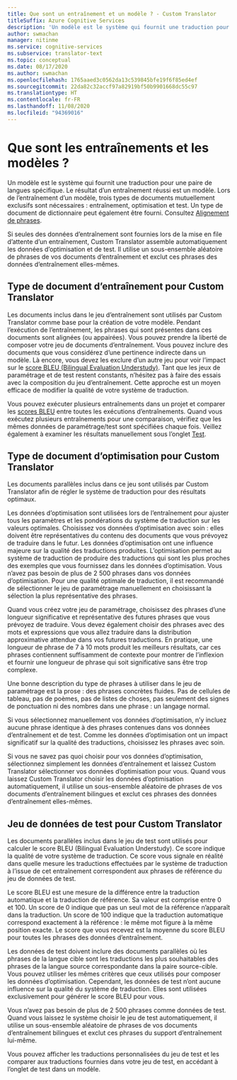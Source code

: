 ```yaml
---
title: Que sont un entraînement et un modèle ? - Custom Translator
titleSuffix: Azure Cognitive Services
description: 'Un modèle est le système qui fournit une traduction pour une paire de langues spécifique. Le résultat d’un entraînement réussi est un modèle. Lors de l’entraînement d’un modèle, trois jeux de données qui s’excluent mutuellement sont nécessaires : le jeu de données d’entraînement, le jeu de données de paramétrage et le jeu de données de test.'
author: swmachan
manager: nitinme
ms.service: cognitive-services
ms.subservice: translator-text
ms.topic: conceptual
ms.date: 08/17/2020
ms.author: swmachan
ms.openlocfilehash: 1765aaed3c0562da13c539845bfe19f6f85ed4ef
ms.sourcegitcommit: 22da82c32accf97a82919bf50b9901668dc55c97
ms.translationtype: HT
ms.contentlocale: fr-FR
ms.lasthandoff: 11/08/2020
ms.locfileid: "94369016"
---
```

# <a name="what-are-trainings-and-models"></a>Que sont les entraînements et les modèles ?

Un modèle est le système qui fournit une traduction pour une paire de langues spécifique.
Le résultat d’un entraînement réussi est un modèle. Lors de l’entraînement d’un modèle, trois types de documents mutuellement exclusifs sont nécessaires : entraînement, optimisation et test. Un type de document de dictionnaire peut également être fourni. Consultez [Alignement de phrases](./sentence-alignment.md#suggested-minimum-number-of-sentences).

Si seules des données d’entraînement sont fournies lors de la mise en file d’attente d’un entraînement, Custom Translator assemble automatiquement les données d’optimisation et de test. Il utilise un sous-ensemble aléatoire de phrases de vos documents d’entraînement et exclut ces phrases des données d’entraînement elles-mêmes.

## <a name="training-document-type-for-custom-translator"></a>Type de document d’entraînement pour Custom Translator

Les documents inclus dans le jeu d’entraînement sont utilisés par Custom Translator comme base pour la création de votre modèle. Pendant l’exécution de l’entraînement, les phrases qui sont présentes dans ces documents sont alignées (ou appairées). Vous pouvez prendre la liberté de composer votre jeu de documents d’entraînement. Vous pouvez inclure des documents que vous considérez d’une pertinence indirecte dans un modèle. Là encore, vous devez les exclure d’un autre jeu pour voir l’impact sur le [score BLEU (Bilingual Evaluation Understudy)](what-is-bleu-score.md). Tant que les jeux de paramétrage et de test restent constants, n’hésitez pas à faire des essais avec la composition du jeu d’entraînement. Cette approche est un moyen efficace de modifier la qualité de votre système de traduction.

Vous pouvez exécuter plusieurs entraînements dans un projet et comparer les [scores BLEU](what-is-bleu-score.md) entre toutes les exécutions d’entraînements. Quand vous exécutez plusieurs entraînements pour une comparaison, vérifiez que les mêmes données de paramétrage/test sont spécifiées chaque fois. Veillez également à examiner les résultats manuellement sous l’onglet [Test](how-to-view-system-test-results.md).

## <a name="tuning-document-type-for-custom-translator"></a>Type de document d’optimisation pour Custom Translator

Les documents parallèles inclus dans ce jeu sont utilisés par Custom Translator afin de régler le système de traduction pour des résultats optimaux.

Les données d’optimisation sont utilisées lors de l’entraînement pour ajuster tous les paramètres et les pondérations du système de traduction sur les valeurs optimales. Choisissez vos données d’optimisation avec soin : elles doivent être représentatives du contenu des documents que vous prévoyez de traduire dans le futur. Les données d’optimisation ont une influence majeure sur la qualité des traductions produites. L’optimisation permet au système de traduction de produire des traductions qui sont les plus proches des exemples que vous fournissez dans les données d’optimisation. Vous n’avez pas besoin de plus de 2 500 phrases dans vos données d’optimisation. Pour une qualité optimale de traduction, il est recommandé de sélectionner le jeu de paramétrage manuellement en choisissant la sélection la plus représentative des phrases.

Quand vous créez votre jeu de paramétrage, choisissez des phrases d’une longueur significative et représentative des futures phrases que vous prévoyez de traduire. Vous devez également choisir des phrases avec des mots et expressions que vous allez traduire dans la distribution approximative attendue dans vos futures traductions. En pratique, une longueur de phrase de 7 à 10 mots produit les meilleurs résultats, car ces phrases contiennent suffisamment de contexte pour montrer de l’inflexion et fournir une longueur de phrase qui soit significative sans être trop complexe.

Une bonne description du type de phrases à utiliser dans le jeu de paramétrage est la prose : des phrases concrètes fluides. Pas de cellules de tableau, pas de poèmes, pas de listes de choses, pas seulement des signes de ponctuation ni des nombres dans une phrase : un langage normal.

Si vous sélectionnez manuellement vos données d’optimisation, n’y incluez aucune phrase identique à des phrases contenues dans vos données d’entraînement et de test. Comme les données d’optimisation ont un impact significatif sur la qualité des traductions, choisissez les phrases avec soin.

Si vous ne savez pas quoi choisir pour vos données d’optimisation, sélectionnez simplement les données d’entraînement et laissez Custom Translator sélectionner vos données d’optimisation pour vous. Quand vous laissez Custom Translator choisir les données d’optimisation automatiquement, il utilise un sous-ensemble aléatoire de phrases de vos documents d’entraînement bilingues et exclut ces phrases des données d’entraînement elles-mêmes.

## <a name="testing-dataset-for-custom-translator"></a>Jeu de données de test pour Custom Translator

Les documents parallèles inclus dans le jeu de test sont utilisés pour calculer le score BLEU (Bilingual Evaluation Understudy). Ce score indique la qualité de votre système de traduction. Ce score vous signale en réalité dans quelle mesure les traductions effectuées par le système de traduction à l’issue de cet entraînement correspondent aux phrases de référence du jeu de données de test.

Le score BLEU est une mesure de la différence entre la traduction automatique et la traduction de référence. Sa valeur est comprise entre 0 et 100. Un score de 0 indique que pas un seul mot de la référence n’apparaît dans la traduction. Un score de 100 indique que la traduction automatique correspond exactement à la référence : le même mot figure à la même position exacte. Le score que vous recevez est la moyenne du score BLEU pour toutes les phrases des données d’entraînement.

Les données de test doivent inclure des documents parallèles où les phrases de la langue cible sont les traductions les plus souhaitables des phrases de la langue source correspondante dans la paire source-cible. Vous pouvez utiliser les mêmes critères que ceux utilisés pour composer les données d’optimisation. Cependant, les données de test n’ont aucune influence sur la qualité du système de traduction. Elles sont utilisées exclusivement pour générer le score BLEU pour vous.

Vous n’avez pas besoin de plus de 2 500 phrases comme données de test. Quand vous laissez le système choisir le jeu de test automatiquement, il utilise un sous-ensemble aléatoire de phrases de vos documents d’entraînement bilingues et exclut ces phrases du support d’entraînement lui-même.

Vous pouvez afficher les traductions personnalisées du jeu de test et les comparer aux traductions fournies dans votre jeu de test, en accédant à l’onglet de test dans un modèle.